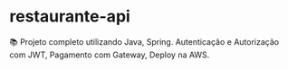 # restaurante-api
📚 Projeto completo utilizando Java, Spring. Autenticação e Autorização com JWT, Pagamento com Gateway, Deploy na AWS.
